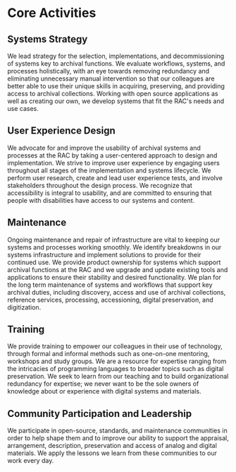 # Core Activities

## Systems Strategy
We lead strategy for the selection, implementations, and decommissioning of systems key to archival functions. We evaluate workflows, systems, and processes holistically, with an eye towards removing redundancy and eliminating unnecessary manual intervention so that our colleagues are better able to use their unique skills in acquiring, preserving, and providing access to archival collections. Working with open source applications as well as creating our own, we develop systems that fit the RAC's needs and use cases.

## User Experience Design
We advocate for and improve the usability of archival systems and processes at the RAC by taking a user-centered approach to design and implementation. We strive to improve user experience by engaging users throughout all stages of the implementation and systems lifecycle. We perform user research, create and lead user experience tests, and involve stakeholders throughout the design process. We recognize that accessibility is integral to usability, and are committed to ensuring that people with disabilities have access to our systems and content.

## Maintenance
Ongoing maintenance and repair of infrastructure are vital to keeping our systems and processes working smoothly. We identify  breakdowns in our systems infrastructure and implement solutions to provide for their continued use. We provide product ownership for systems which support archival functions at the RAC and we upgrade and update existing tools and applications to ensure their stability and desired functionality. We plan for the long term maintenance of systems and workflows that support key archival duties, including discovery, access and use of archival collections, reference services, processing, accessioning, digital preservation, and digitization.

## Training
We provide training to empower our colleagues in their use of technology, through formal and informal methods such as one-on-one mentoring, workshops and study groups. We are a resource for expertise ranging from the intricacies of programming languages to broader topics such as digital preservation. We seek to learn from our teaching and to build organizational redundancy for expertise; we never want to be the sole owners of knowledge about or experience with digital systems and materials.

## Community Participation and Leadership
We participate in open-source, standards, and maintenance communities in order to help shape them and to improve our ability to support the appraisal, arrangement, description, preservation and access of analog and digital materials. We apply the lessons we learn from these communities to our work every day.
